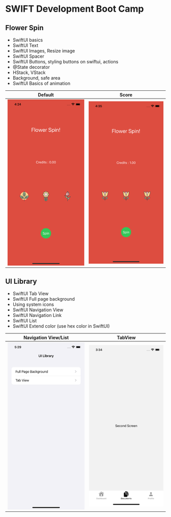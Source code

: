 # SWIFT Development Boot Camp

## Flower Spin

- SwiftUI basics
- SwiftUI Text
- SwiftUI Images, Resize image
- SwiftUI Spacer
- SwiftUI Buttons, styling buttons on swiftui, actions
- @State decorator
- HStack, VStack
- Background, safe area
- SwiftUI Basics of animation

| Default                                             | Score                                           |
| --------------------------------------------------- | ----------------------------------------------- |
| ![default](./Flower%20Spin/Screenshots/default.png) | ![score](./Flower%20Spin/Screenshots/score.png) |

## UI Library

- SwiftUI Tab View
- SwiftUI Full page background
- Using system icons
- SwiftUI Navigation View
- SwiftUI Navigation Link
- SwiftUI List
- SwiftUI Extend color (use hex color in SwiftUI)

| Navigation View/List                                       | TabView                                             |
| ---------------------------------------------------------- | --------------------------------------------------- |
| ![tab view](./UI%20Library/Screenshots/navigationview.png) | ![tab view](./UI%20Library/Screenshots/tabview.png) |
